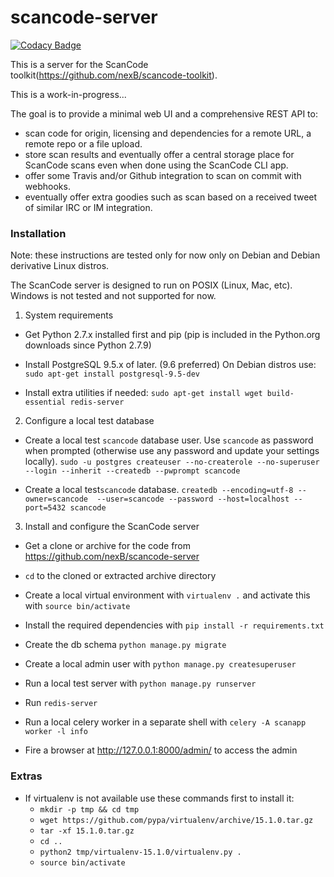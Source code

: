# scancode-server

[![Codacy Badge](https://api.codacy.com/project/badge/Grade/59da2f264a5947209f05303cfbe8a223)](https://www.codacy.com/app/RajuKoushik/scancode-server?utm_source=github.com&utm_medium=referral&utm_content=nexB/scancode-server&utm_campaign=badger)


This is a server for the ScanCode toolkit(https://github.com/nexB/scancode-toolkit).

This is a work-in-progress...

The goal is to provide a minimal web UI and a comprehensive REST API to:

 - scan code for origin, licensing and dependencies for a remote URL, a
   remote repo or a file upload.
 - store scan results and eventually offer a central storage place for
   ScanCode scans even when done using the ScanCode CLI app.
 - offer some Travis and/or Github integration to scan on commit with
   webhooks.
 - eventually offer extra goodies such as scan based on a received tweet
   of similar IRC or IM integration.


### Installation

Note: these instructions are tested only for now only on Debian and
Debian derivative Linux distros.

The ScanCode server is designed to run on POSIX (Linux, Mac, etc).
Windows is not tested and not supported for now.


1. System requirements

- Get Python 2.7.x installed first and pip (pip is included in the
  Python.org downloads since Python 2.7.9)

- Install PostgreSQL 9.5.x of later. (9.6 preferred) 
  On Debian distros use: `sudo apt-get install postgresql-9.5-dev`

- Install extra utilities if needed: `sudo apt-get install wget build-essential redis-server`


2. Configure a local test database

- Create a local test `scancode` database user. Use `scancode` as password when prompted
  (otherwise use any password and update your settings locally).
  `sudo -u postgres createuser --no-createrole --no-superuser --login --inherit --createdb --pwprompt scancode`

- Create a local test`scancode` database.
  `createdb --encoding=utf-8 --owner=scancode  --user=scancode --password --host=localhost --port=5432 scancode`

3. Install and configure the ScanCode server

- Get a clone or archive for the code from https://github.com/nexB/scancode-server

- `cd` to the cloned or extracted archive directory

- Create a local virtual environment with `virtualenv .` and activate this with `source bin/activate`
- Install the required dependencies with `pip install -r requirements.txt`
- Create the db schema `python manage.py migrate`
- Create a local admin user with `python manage.py createsuperuser`
- Run a local test server with `python manage.py runserver`
- Run `redis-server`
- Run a local celery worker in a separate shell with `celery -A scanapp worker -l info`
- Fire a browser at http://127.0.0.1:8000/admin/ to access the admin


### Extras

-  If virtualenv is not available use these commands first to install it:
     - `mkdir -p tmp && cd tmp`
     - `wget https://github.com/pypa/virtualenv/archive/15.1.0.tar.gz`
     - `tar -xf 15.1.0.tar.gz`
     - `cd ..`
     - `python2 tmp/virtualenv-15.1.0/virtualenv.py .`
     - `source bin/activate`

